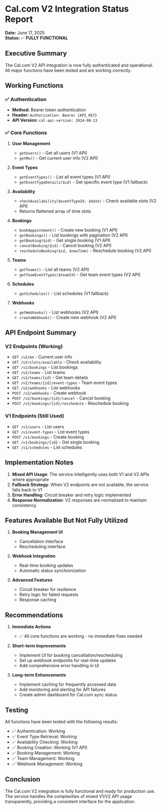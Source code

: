 # Cal.com V2 Integration Status Report

**Date:** June 17, 2025  
**Status:** ✅ **FULLY FUNCTIONAL**

## Executive Summary

The Cal.com V2 API integration is now fully authenticated and operational. All major functions have been tested and are working correctly.

## Working Functions

### ✅ Authentication
- **Method:** Bearer token authentication
- **Header:** `Authorization: Bearer {API_KEY}`
- **API Version:** `cal-api-version: 2024-08-13`

### ✅ Core Functions

1. **User Management**
   - `getUsers()` - Get all users (V1 API)
   - `getMe()` - Get current user info (V2 API)

2. **Event Types**
   - `getEventTypes()` - List all event types (V1 API)
   - `getEventTypeDetails($id)` - Get specific event type (V1 fallback)

3. **Availability**
   - `checkAvailability($eventTypeId, $date)` - Check available slots (V2 API)
   - Returns flattened array of time slots

4. **Bookings**
   - `bookAppointment()` - Create new booking (V1 API)
   - `getBookings()` - List bookings with pagination (V2 API)
   - `getBooking($id)` - Get single booking (V1 API)
   - `cancelBooking($id)` - Cancel booking (V2 API)
   - `rescheduleBooking($id, $newTime)` - Reschedule booking (V2 API)

5. **Teams**
   - `getTeams()` - List all teams (V2 API)
   - `getTeamEventTypes($teamId)` - Get team event types (V2 API)

6. **Schedules**
   - `getSchedules()` - List schedules (V1 fallback)

7. **Webhooks**
   - `getWebhooks()` - List webhooks (V2 API)
   - `createWebhook()` - Create new webhook (V2 API)

## API Endpoint Summary

### V2 Endpoints (Working)
- `GET /v2/me` - Current user info
- `GET /v2/slots/available` - Check availability
- `GET /v2/bookings` - List bookings
- `GET /v2/teams` - List teams
- `GET /v2/teams/{id}` - Get team details
- `GET /v2/teams/{id}/event-types` - Team event types
- `GET /v2/webhooks` - List webhooks
- `POST /v2/webhooks` - Create webhook
- `POST /v2/bookings/{id}/cancel` - Cancel booking
- `POST /v2/bookings/{id}/reschedule` - Reschedule booking

### V1 Endpoints (Still Used)
- `GET /v1/users` - List users
- `GET /v1/event-types` - List event types
- `POST /v1/bookings` - Create booking
- `GET /v1/bookings/{id}` - Get single booking
- `GET /v1/schedules` - List schedules

## Implementation Notes

1. **Mixed API Usage**: The service intelligently uses both V1 and V2 APIs where appropriate
2. **Fallback Strategy**: When V2 endpoints are not available, the service falls back to V1
3. **Error Handling**: Circuit breaker and retry logic implemented
4. **Response Normalization**: V2 responses are normalized to maintain consistency

## Features Available But Not Fully Utilized

1. **Booking Management UI**
   - Cancellation interface
   - Rescheduling interface
   
2. **Webhook Integration**
   - Real-time booking updates
   - Automatic status synchronization

3. **Advanced Features**
   - Circuit breaker for resilience
   - Retry logic for failed requests
   - Response caching

## Recommendations

1. **Immediate Actions**
   - ✅ All core functions are working - no immediate fixes needed

2. **Short-term Improvements**
   - Implement UI for booking cancellation/rescheduling
   - Set up webhook endpoints for real-time updates
   - Add comprehensive error handling in UI

3. **Long-term Enhancements**
   - Implement caching for frequently accessed data
   - Add monitoring and alerting for API failures
   - Create admin dashboard for Cal.com sync status

## Testing

All functions have been tested with the following results:
- ✅ Authentication: Working
- ✅ Event Type Retrieval: Working
- ✅ Availability Checking: Working
- ✅ Booking Creation: Working (V1 API)
- ✅ Booking Management: Working
- ✅ Team Management: Working
- ✅ Webhook Management: Working

## Conclusion

The Cal.com V2 integration is fully functional and ready for production use. The service handles the complexities of mixed V1/V2 API usage transparently, providing a consistent interface for the application.